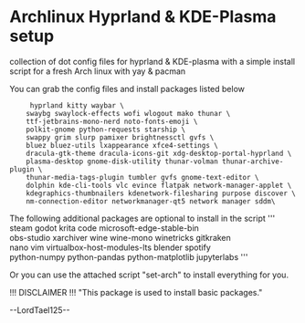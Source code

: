 # Archlinux Hyprland & KDE-Plasma setup
collection of dot config files for hyprland & KDE-plasma with a simple install script for a fresh Arch linux with yay & pacman

You can grab the config files and install packages listed below
```
     hyprland kitty waybar \
    swaybg swaylock-effects wofi wlogout mako thunar \
    ttf-jetbrains-mono-nerd noto-fonts-emoji \
    polkit-gnome python-requests starship \
    swappy grim slurp pamixer brightnessctl gvfs \
    bluez bluez-utils lxappearance xfce4-settings \
    dracula-gtk-theme dracula-icons-git xdg-desktop-portal-hyprland \
    plasma-desktop gnome-disk-utility thunar-volman thunar-archive-plugin \
    thunar-media-tags-plugin tumbler gvfs gnome-text-editor \
    dolphin kde-cli-tools vlc evince flatpak network-manager-applet \
    kdegraphics-thumbnailers kdenetwork-filesharing purpose discover \
    nm-connection-editor networkmanager-qt5 network manager sddm\
```
The following additional packages are optional to install in the script
'''
    steam godot krita code microsoft-edge-stable-bin\
    obs-studio xarchiver wine wine-mono winetricks gitkraken \
    nano vim virtualbox-host-modules-lts blender spotify \
    python-numpy python-pandas python-matplotlib jupyterlabs
'''

Or you can use the attached script "set-arch" to install everything for you.


!!! DISCLAIMER !!!
"This package is used to install basic packages."

--LordTael125--